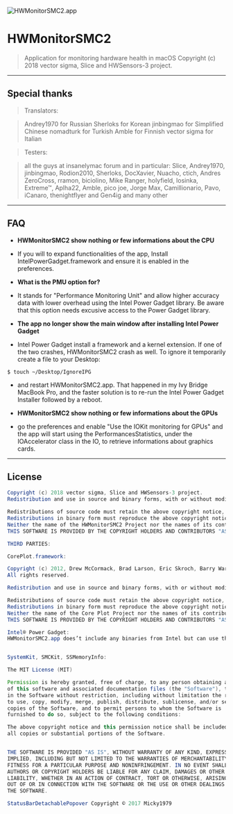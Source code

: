 ![HWMonitorSMC2.app](https://github.com/CloverHackyColor/HWMonitorSMC2/blob/master/HWMonitorSMC/Interface/Assets.xcassets/AppIcon.appiconset/256-1.png?raw=true)

# HWMonitorSMC2

> Application for monitoring hardware health in macOS
> Copyright (c) 2018 vector sigma, Slice and HWSensors-3 project.
---

## Special thanks

> Translators:

> Andrey1970 for Russian
> Sherloks for Korean
> jinbingmao for Simplified Chinese
> nomadturk for Turkish 
> Amble for Finnish
> vector sigma for Italian

> Testers:

> all the guys at insanelymac forum and in particular:
> Slice, Andrey1970, jinbingmao, Rodion2010, Sherloks, DocXavier, Nuacho, ctich, Andres ZeroCross, rramon, biciolino, Mike Ranger, holyfield, losinka, Extreme™, Aplha22, Amble, pico joe, Jorge Max, Camillionario, Pavo, iCanaro, thenightflyer and Gen4ig and many other

---

## FAQ

- **HWMonitorSMC2 show nothing or few informations about the CPU**
- If you will to expand functionalities of the app, Install IntelPowerGadget.framework and ensure it is enabled in the preferences.

- **What is the PMU option for?**
- It stands for "Performance Monitoring Unit" and allow higher accuracy data with lower overhead using the Intel Power Gadget library. Be aware that this option needs excusive access to the Power Gadget library.

- **The app no longer show the main window after installing Intel Power Gadget**
- Intel Power Gadget install a framework and a kernel extension. If one of the two crashes, HWMonitorSMC2 crash as well. To ignore it temporarily create a file to your Desktop:
```shell
$ touch ~/Desktop/IgnoreIPG
```
- and restart HWMonitorSMC2.app. That happened in my Ivy Bridge MacBook Pro, and the faster solution is to re-run the Intel Power Gadget Installer followed by a reboot.

- **HWMonitorSMC2 show nothing or few informations about the GPUs**
- go the preferences and enable "Use the IOKit monitoring for GPUs" and the app will start using the PerformancesStatistics, under the IOAccelerator class in the IO, to retrieve informations about graphics cards.
---



## License

```java
Copyright (c) 2018 vector sigma, Slice and HWSensors-3 project.
Redistribution and use in source and binary forms, with or without modification, are permitted provided that the following conditions are met:

Redistributions of source code must retain the above copyright notice, this list of conditions and the following disclaimer.
Redistributions in binary form must reproduce the above copyright notice, this list of conditions and the following disclaimer in the documentation and/or other materials provided with the distribution.
Neither the name of the HWMonitorSMC2 Project nor the names of its contributors may be used to endorse or promote products derived from this software without specific prior written permission.
THIS SOFTWARE IS PROVIDED BY THE COPYRIGHT HOLDERS AND CONTRIBUTORS "AS IS" AND ANY EXPRESS OR IMPLIED WARRANTIES, INCLUDING, BUT NOT LIMITED TO, THE IMPLIED WARRANTIES OF MERCHANTABILITY AND FITNESS FOR A PARTICULAR PURPOSE ARE DISCLAIMED. IN NO EVENT SHALL THE COPYRIGHT HOLDER OR CONTRIBUTORS BE LIABLE FOR ANY DIRECT, INDIRECT, INCIDENTAL, SPECIAL, EXEMPLARY, OR CONSEQUENTIAL DAMAGES (INCLUDING, BUT NOT LIMITED TO, PROCUREMENT OF SUBSTITUTE GOODS OR SERVICES; LOSS OF USE, DATA, OR PROFITS; OR BUSINESS INTERRUPTION) HOWEVER CAUSED AND ON ANY THEORY OF LIABILITY, WHETHER IN CONTRACT, STRICT LIABILITY, OR TORT (INCLUDING NEGLIGENCE OR OTHERWISE) ARISING IN ANY WAY OUT OF THE USE OF THIS SOFTWARE, EVEN IF ADVISED OF THE POSSIBILITY OF SUCH DAMAGE.

THIRD PARTIES:

CorePlot.framework:

Copyright (c) 2012, Drew McCormack, Brad Larson, Eric Skroch, Barry Wark, Dirkjan Krijnders, Rick Maddy, Vijay Kalusani, Caleb Cannon, Jeff Buck, Thomas Elstner, Jeroen Leenarts, Craig Hockenberry, Hartwig Wiesmann, Koen van der Drift, Nino Ag, Mike Lischke, and Trevor Harmon.
All rights reserved.

Redistribution and use in source and binary forms, with or without modification, are permitted provided that the following conditions are met:

Redistributions of source code must retain the above copyright notice, this list of conditions and the following disclaimer.
Redistributions in binary form must reproduce the above copyright notice, this list of conditions and the following disclaimer in the documentation and/or other materials provided with the distribution.
Neither the name of the Core Plot Project nor the names of its contributors may be used to endorse or promote products derived from this software without specific prior written permission.
THIS SOFTWARE IS PROVIDED BY THE COPYRIGHT HOLDERS AND CONTRIBUTORS "AS IS" AND ANY EXPRESS OR IMPLIED WARRANTIES, INCLUDING, BUT NOT LIMITED TO, THE IMPLIED WARRANTIES OF MERCHANTABILITY AND FITNESS FOR A PARTICULAR PURPOSE ARE DISCLAIMED. IN NO EVENT SHALL THE COPYRIGHT HOLDER OR CONTRIBUTORS BE LIABLE FOR ANY DIRECT, INDIRECT, INCIDENTAL, SPECIAL, EXEMPLARY, OR CONSEQUENTIAL DAMAGES (INCLUDING, BUT NOT LIMITED TO, PROCUREMENT OF SUBSTITUTE GOODS OR SERVICES; LOSS OF USE, DATA, OR PROFITS; OR BUSINESS INTERRUPTION) HOWEVER CAUSED AND ON ANY THEORY OF LIABILITY, WHETHER IN CONTRACT, STRICT LIABILITY, OR TORT (INCLUDING NEGLIGENCE OR OTHERWISE) ARISING IN ANY WAY OUT OF THE USE OF THIS SOFTWARE, EVEN IF ADVISED OF THE POSSIBILITY OF SUCH DAMAGE.

Intel® Power Gadget: 
HWMonitorSMC2.app does’t include any binaries from Intel but can use the IntelPowerGadget.framework abilities if already installed into the System. Intel® Power Gadget is property of Intel and any reference is this application is just to inform that you can display additional informations about your CPU through the IntelPowerGadget.framework.


SystemKit, SMCKit, SSMemoryInfo:

The MIT License (MIT)

Permission is hereby granted, free of charge, to any person obtaining a copy
of this software and associated documentation files (the "Software"), to deal
in the Software without restriction, including without limitation the rights
to use, copy, modify, merge, publish, distribute, sublicense, and/or sell
copies of the Software, and to permit persons to whom the Software is
furnished to do so, subject to the following conditions:

The above copyright notice and this permission notice shall be included in
all copies or substantial portions of the Software.


THE SOFTWARE IS PROVIDED "AS IS", WITHOUT WARRANTY OF ANY KIND, EXPRESS OR
IMPLIED, INCLUDING BUT NOT LIMITED TO THE WARRANTIES OF MERCHANTABILITY,
FITNESS FOR A PARTICULAR PURPOSE AND NONINFRINGEMENT. IN NO EVENT SHALL THE
AUTHORS OR COPYRIGHT HOLDERS BE LIABLE FOR ANY CLAIM, DAMAGES OR OTHER
LIABILITY, WHETHER IN AN ACTION OF CONTRACT, TORT OR OTHERWISE, ARISING FROM,
OUT OF OR IN CONNECTION WITH THE SOFTWARE OR THE USE OR OTHER DEALINGS IN
THE SOFTWARE.

StatusBarDetachablePopover Copyright © 2017 Micky1979
```

